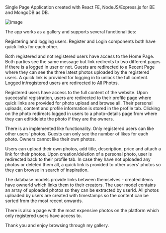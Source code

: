 Single Page Application created with React FE, NodeJS/Express.js for BE and MongoDB as DB. 

![image](https://user-images.githubusercontent.com/99253584/230686154-3c783168-ea0d-490c-b153-b338e4219eef.png)

The app works as a gallery and supports several functionalities:

Registering and logging users. Register and Login components both have quick links for each other.

Both registered and not registered users have access to the Home Page. Both parties see the same message but link redirects to two different pages if there is a logged in user or not. Guests are redirected to a Recent Page where they can see the three latest photos uploaded by the registered users. A quick link is provided for logging in to unlock the full content. Logged in/registered users are redirected to All Photos.

Registered users have access to the full content of the website. Upon successful registration, users are redirected to their profile page where quick links are provided for photo upload and browse all. Their personal uploads, content and profile information is stored in the profile tab. Clicking on the photo redirects logged in users to a photo-details page from where they can edit/delete the photo if they are the owners.

There is an implemented like functionality. Only registered users can like other users' photos. Guests can only see the number of likes for each photo. Owners cannot like their own photos. 

Users can upload their own photos, add title, description, price and attach a link for their photos. Upon creation/deletion of a personal photo, user is redirected back to their profile tab. In case they have not uploaded any photos or deleted them all, a quick link is provided to other users' photos so they can browse in search of inspiration.

The database models provide links between themselves - created items have ownerId which links them to their creators. The user model contains an array of uploaded photos so they can be extracted by userId. All photos uploaded by users are created with timestamps so the content can be sorted from the most recent onwards.

There is also a page with the most expensive photos on the platform which only registered users have access to. 

Thank you and enjoy browsing through my gallery.

